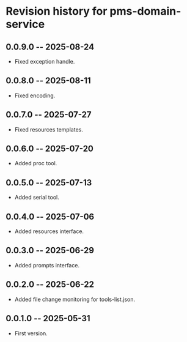 # Revision history for pms-domain-service

## 0.0.9.0 -- 2025-08-24

* Fixed exception handle.

## 0.0.8.0 -- 2025-08-11

* Fixed encoding.

## 0.0.7.0 -- 2025-07-27

* Fixed resources templates.

## 0.0.6.0 -- 2025-07-20

* Added proc tool.

## 0.0.5.0 -- 2025-07-13

* Added serial tool.

## 0.0.4.0 -- 2025-07-06

* Added resources interface.

## 0.0.3.0 -- 2025-06-29

* Added prompts interface.

## 0.0.2.0 -- 2025-06-22

* Added file change monitoring for tools-list.json.

## 0.0.1.0 -- 2025-05-31

* First version.


